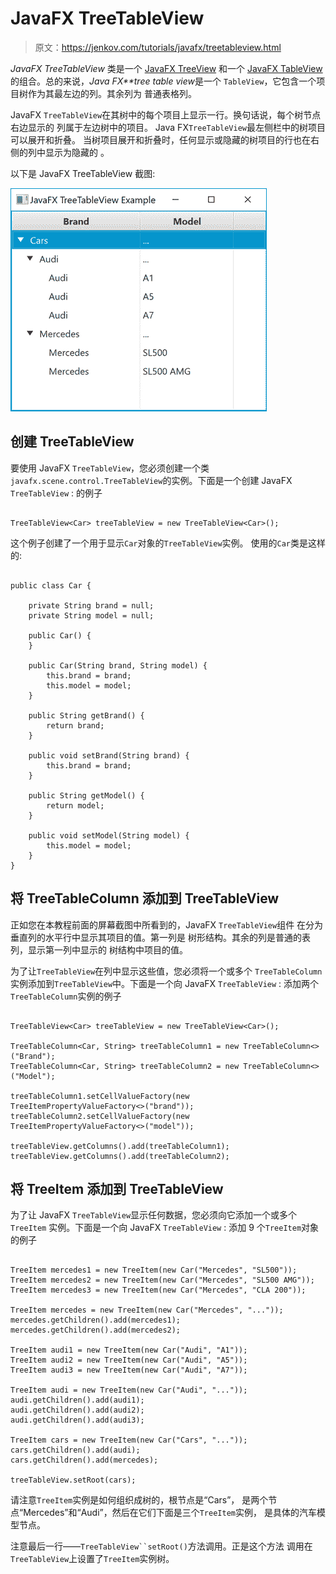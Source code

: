 # JavaFX TreeTableView

> 原文：<https://jenkov.com/tutorials/javafx/treetableview.html>

*JavaFX TreeTableView* 类是一个 [JavaFX TreeView](treeview.html) 和一个 [JavaFX TableView](tableview.html) 的组合。总的来说，*Java FX**tree table view*是一个 `TableView`，它包含一个项目树作为其最左边的列。其余列为 普通表格列。

JavaFX `TreeTableView`在其树中的每个项目上显示一行。换句话说，每个树节点右边显示的 列属于左边树中的项目。 Java FX`TreeTableView`最左侧栏中的树项目可以展开和折叠。 当树项目展开和折叠时，任何显示或隐藏的树项目的行也在右侧的列中显示为隐藏的 。

以下是 JavaFX TreeTableView 截图:

![JavaFX TreeTableView screenshot](img/d5ef0869c603d07c8e4c20ccce8ad86e.png)

## 创建 TreeTableView

要使用 JavaFX `TreeTableView`，您必须创建一个类 `javafx.scene.control.TreeTableView`的实例。下面是一个创建 JavaFX `TreeTableView` : 的例子

```

TreeTableView<Car> treeTableView = new TreeTableView<Car>();

```

这个例子创建了一个用于显示`Car`对象的`TreeTableView`实例。 使用的`Car`类是这样的:

```

public class Car {

    private String brand = null;
    private String model = null;

    public Car() {
    }

    public Car(String brand, String model) {
        this.brand = brand;
        this.model = model;
    }

    public String getBrand() {
        return brand;
    }

    public void setBrand(String brand) {
        this.brand = brand;
    }

    public String getModel() {
        return model;
    }

    public void setModel(String model) {
        this.model = model;
    }
}

```

## 将 TreeTableColumn 添加到 TreeTableView

正如您在本教程前面的屏幕截图中所看到的，JavaFX `TreeTableView`组件 在分为垂直列的水平行中显示其项目的值。第一列是 树形结构。其余的列是普通的表列，显示第一列中显示的 树结构中项目的值。

为了让`TreeTableView`在列中显示这些值，您必须将一个或多个 `TreeTableColumn`实例添加到`TreeTableView`中。下面是一个向 JavaFX `TreeTableView` : 添加两个`TreeTableColumn`实例的例子

```

TreeTableView<Car> treeTableView = new TreeTableView<Car>();

TreeTableColumn<Car, String> treeTableColumn1 = new TreeTableColumn<>("Brand");
TreeTableColumn<Car, String> treeTableColumn2 = new TreeTableColumn<>("Model");

treeTableColumn1.setCellValueFactory(new TreeItemPropertyValueFactory<>("brand"));
treeTableColumn2.setCellValueFactory(new TreeItemPropertyValueFactory<>("model"));

treeTableView.getColumns().add(treeTableColumn1);
treeTableView.getColumns().add(treeTableColumn2);

```

## 将 TreeItem 添加到 TreeTableView

为了让 JavaFX `TreeTableView`显示任何数据，您必须向它添加一个或多个`TreeItem` 实例。下面是一个向 JavaFX `TreeTableView` : 添加 9 个`TreeItem`对象的例子

```

TreeItem mercedes1 = new TreeItem(new Car("Mercedes", "SL500"));
TreeItem mercedes2 = new TreeItem(new Car("Mercedes", "SL500 AMG"));
TreeItem mercedes3 = new TreeItem(new Car("Mercedes", "CLA 200"));

TreeItem mercedes = new TreeItem(new Car("Mercedes", "..."));
mercedes.getChildren().add(mercedes1);
mercedes.getChildren().add(mercedes2);

TreeItem audi1 = new TreeItem(new Car("Audi", "A1"));
TreeItem audi2 = new TreeItem(new Car("Audi", "A5"));
TreeItem audi3 = new TreeItem(new Car("Audi", "A7"));

TreeItem audi = new TreeItem(new Car("Audi", "..."));
audi.getChildren().add(audi1);
audi.getChildren().add(audi2);
audi.getChildren().add(audi3);

TreeItem cars = new TreeItem(new Car("Cars", "..."));
cars.getChildren().add(audi);
cars.getChildren().add(mercedes);

treeTableView.setRoot(cars);

```

请注意`TreeItem`实例是如何组织成树的，根节点是“Cars”， 是两个节点“Mercedes”和“Audi”，然后在它们下面是三个`TreeItem`实例， 是具体的汽车模型节点。

注意最后一行——`TreeTableView``setRoot()`方法调用。正是这个方法 调用在`TreeTableView`上设置了`TreeItem`实例树。